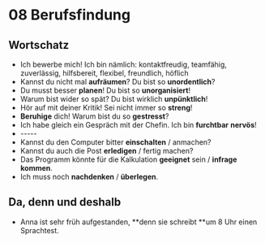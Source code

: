 # 08 Berufsfindung

## Wortschatz

* Ich bewerbe mich! Ich bin nämlich: kontaktfreudig, teamfähig, zuverlässig, hilfsbereit, flexibel, freundlich, höflich
* Kannst du nicht mal **aufräumen**? Du bist so **unordentlich**?
* Du musst besser **planen**! Du bist so **unorganisiert**!
* Warum bist wider so spät? Du bist wirklich **unpünktlich**!
* Hör auf mit deiner Kritik! Sei nicht immer so **streng**!
* **Beruhige** dich! Warum bist du so **gestresst**?
* Ich habe gleich ein Gespräch mit der Chefin. Ich bin **furchtbar** **nervös**!
* \-----
* Kannst du den Computer bitter **einschalten** / anmachen?
* Kannst du auch die Post **erledigen** / fertig machen?
* Das Programm könnte für die Kalkulation **geeignet** sein / **infrage** **kommen**.
* Ich muss noch **nachdenken** / **überlegen**.

## Da, denn und deshalb

* Anna ist sehr früh aufgestanden, **denn sie schreibt **um 8 Uhr einen Sprachtest.
